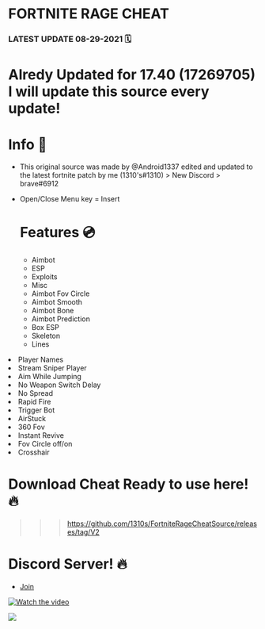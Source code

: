 # FORTNITE RAGE CHEAT 
 
### LATEST UPDATE 08-29-2021 🗓

# Alredy Updated for 17.40 (17269705) I will update this source every update!

# Info 📝
<ul><li>This original source was made by @Android1337 edited and updated to the latest fortnite patch by me (1310's#1310) > New Discord > brave#6912 </li><li>
 
 Open/Close Menu key = Insert

 
# Features 💿
<ul><li>Aimbot</li><li>ESP</li><li>Exploits</li><li>Misc</li><li>Aimbot Fov Circle</li><li>Aimbot Smooth</li><li>Aimbot Bone</li><li>Aimbot Prediction</li>
<li>Box ESP</li></ul><ul><li>Skeleton</li><li>Lines</li></ul></ul></li><li>Player Names</li></ul></li><li>Stream Sniper Player</li></ul></li><li>Aim While Jumping</li></ul></li><li>No Weapon Switch Delay</li></ul></li><li>No Spread</li></ul></li><li>Rapid Fire</li></ul></li><li>Trigger Bot</li></ul></li><li>AirStuck</li></ul></li><li>360 Fov</li></ul></li><li>Instant Revive</li></ul></li><li>Fov Circle off/on</li></ul></li><li>Crosshair</li></ul>

# Download Cheat Ready to use here! 🔥

>>> https://github.com/1310s/FortniteRageCheatSource/releases/tag/V2


# Discord Server! 🔥

- [Join](https://discord.gg/mS9Jzg8SRT)


[![Watch the video](https://i.imgur.com/vKb2F1B.png)](https://streamable.com/xmx49y)


![](https://komarev.com/ghpvc/?username=ItsVITAL&color=yellow)






